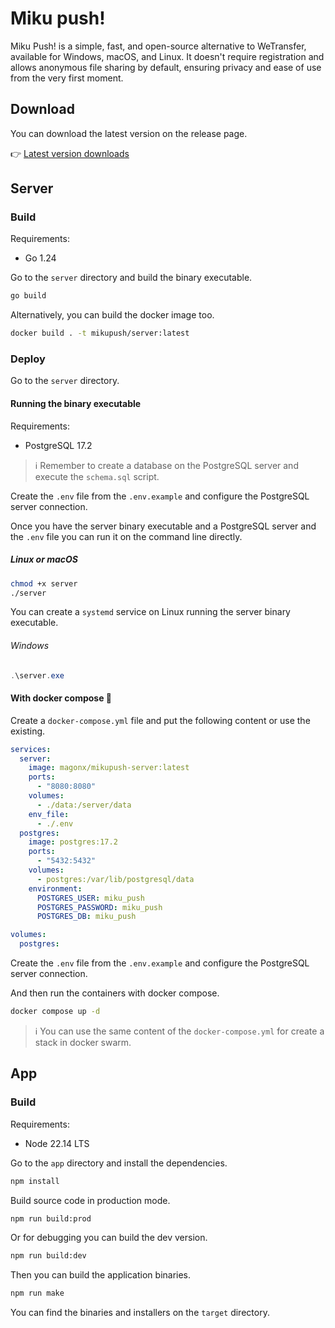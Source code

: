 # Miku push!

Miku Push! is a simple, fast, and open-source alternative to WeTransfer, available for Windows, macOS, and Linux. 
It doesn't require registration and allows anonymous file sharing by default, 
ensuring privacy and ease of use from the very first moment.

## Download

You can download the latest version on the release page.

👉 [Latest version downloads](https://github.com/magonxesp/mikupush/releases/latest)

## Server

### Build

Requirements:
* Go 1.24

Go to the `server` directory and build the binary executable.

```sh
go build
```

Alternatively, you can build the docker image too.

```sh
docker build . -t mikupush/server:latest
```

### Deploy

Go to the `server` directory.

#### Running the binary executable

Requirements:
* PostgreSQL 17.2

> ℹ️ Remember to create a database on the PostgreSQL server and execute the `schema.sql` script.

Create the `.env` file from the `.env.example` and configure the PostgreSQL server connection.

Once you have the server binary executable and a PostgreSQL server and the `.env` file you can run it on the command line directly.

##### Linux or macOS

```sh
chmod +x server
./server
```

You can create a `systemd` service on Linux running the server binary executable.

###### Windows

```powershell
.\server.exe
```

#### With docker compose 🐳

Create a `docker-compose.yml` file and put the following content or use the existing.

```yml
services:
  server:
    image: magonx/mikupush-server:latest
    ports:
      - "8080:8080"
    volumes:
      - ./data:/server/data
    env_file:
      - ./.env
  postgres:
    image: postgres:17.2
    ports:
      - "5432:5432"
    volumes:
      - postgres:/var/lib/postgresql/data
    environment:
      POSTGRES_USER: miku_push
      POSTGRES_PASSWORD: miku_push
      POSTGRES_DB: miku_push

volumes:
  postgres:
```

Create the `.env` file from the `.env.example` and configure the PostgreSQL server connection.

And then run the containers with docker compose.

```sh
docker compose up -d
```

> ℹ️ You can use the same content of the `docker-compose.yml` for create a stack in docker swarm.

## App

### Build

Requirements:
* Node 22.14 LTS

Go to the `app` directory and install the dependencies.

```sh
npm install
```

Build source code in production mode.

```sh
npm run build:prod
```

Or for debugging you can build the dev version.

```sh
npm run build:dev
```

Then you can build the application binaries.

```sh
npm run make
```

You can find the binaries and installers on the `target` directory.
